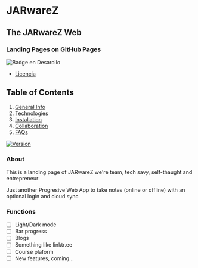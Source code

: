 # JARwareZ
## The JARwareZ Web
### Landing Pages on GitHub Pages

  ![Badge en Desarollo](https://img.shields.io/badge/STATUS-EN%20DESAROLLO-green)
* [Licencia](#licencia)

## Table of Contents
1. [General Info](#general-info)
2. [Technologies](#technologies)
3. [Installation](#installation)
4. [Collaboration](#collaboration)
5. [FAQs](#faqs)

[![Version](0.1)](0.1)

### About

This is a landing page of JARwareZ we're team, tech savy, self-thaught and entrepreneur

Just another Progresive Web App to take notes (online or offline)
with an optional login and cloud sync

### Functions
- [ ] Light/Dark mode
- [ ] Bar progress
- [ ] Blogs
- [ ] Something like linktr.ee
- [ ] Course plaform
- [ ] New features, coming...
